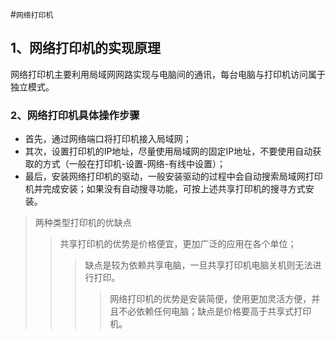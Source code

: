 #`网络打印机`
## 1、网络打印机的实现原理
网络打印机主要利用局域网网路实现与电脑间的通讯，每台电脑与打印机访问属于独立模式。
### 2、网络打印机具体操作步骤
* 首先，通过网络端口将打印机接入局域网；
* 其次，设置打印机的IP地址，尽量使用局域网的固定IP地址，不要使用自动获取的方式（一般在打印机-设置-网络-有线中设置）；
* 最后，安装网络打印机的驱动，一般安装驱动的过程中会自动搜索局域网打印机并完成安装；如果没有自动搜寻功能，可按上述共享打印机的搜寻方式安装。
>两种类型打印机的优缺点
>>共享打印机的优势是价格便宜，更加广泛的应用在各个单位；
>>>缺点是较为依赖共享电脑，一旦共享打印机电脑关机则无法进行打印。
>>>>网络打印机的优势是安装简便，使用更加灵活方便，并且不必依赖任何电脑；缺点是价格要高于共享式打印机。

